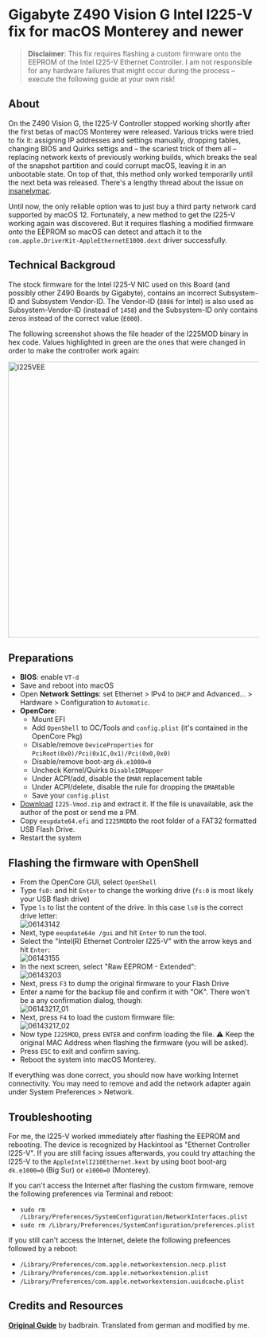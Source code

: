 # Gigabyte Z490 Vision G Intel I225-V fix for macOS Monterey and newer
 
> **Disclaimer**: This fix requires flashing a custom firmware onto the EEPROM of the Intel I225-V Ethernet Controller. I am not responsible for any hardware failures that might occur during the process – execute the following guide at your own risk!

## About
On the Z490 Vision G, the I225-V Controller stopped working shortly after the first betas of macOS Monterey were released. Various tricks were tried to fix it: assigning IP addresses and settings manually, dropping tables, changing BIOS and Quirks settigs and – the scariest trick of them all – replacing network kexts of previously working builds, which breaks the seal of the snapshot partition and could corrupt macOS, leaving it in an unbootable state. On top of that, this method only worked temporarily until the next beta was released. There's a lengthy thread about the issue on [insanelymac](https://www.insanelymac.com/forum/topic/348493-discussion-intel-i225-v-on-macos-monterey/).

Until now, the only reliable option was to just buy a third party network card supported by macOS 12. Fortunately, a new method to get the I225-V working again was discovered. But it requires flashing a modified firmware onto the EEPROM  so macOS can detect and attach it to the `com.apple.DriverKit-AppleEthernetE1000.dext` driver successfully.

## Technical Backgroud
The stock firmware for the Intel I225-V NIC used on this Board (and possibly other Z490 Boards by Gigabyte), contains an incorrect Subsystem-ID and Subsystem Vendor-ID. The Vendor-ID (`8086` for Intel) is also used as Subsystem-Vendor-ID (instead of `1458`) and the Subsystem-ID only contains zeros instead of the correct value (`E000`). 

The following screenshot shows the file header of the I225MOD binary in hex code. Values highlighted in green are the ones that were changed in order to make the controller work again:

<img width="554" alt="I225VEE" src="https://user-images.githubusercontent.com/76865553/166050133-ff5ec23e-68af-439f-af07-81c32f7ebe76.png">

## Preparations

- **BIOS**: enable `VT-d`
- Save and reboot into macOS
- Open **Network Settings**: set Ethernet > IPv4 to `DHCP` and Advanced… > Hardware > Configuration to `Automatic`.
- **OpenCore**:
	- Mount EFI
	- Add `OpenShell` to OC/Tools and `config.plist` (it's contained in the OpenCore Pkg)
	- Disable/remove `DeviceProperties` for `PciRoot(0x0)/Pci(0x1C,0x1)/Pci(0x0,0x0)`
	- Disable/remove boot-arg `dk.e1000=0`
	- Uncheck Kernel/Quirks `DisableIOMapper`
	- Under ACPI/add, disable the `DMAR` replacement table
	- Under ACPI/delete, disable the rule for dropping the `DMAR`table
	- Save your `config.plist`
- [Download](https://www.insanelymac.com/forum/topic/348493-discussion-intel-i225-v-on-macos-monterey/?do=findComment&comment=2779420) `I225-Vmod.zip` and extract it. If the file is unavailable, ask the author of the post or send me a PM.
- Copy `eeupdate64.efi` and `I225MOD`to the root folder of a FAT32 formatted USB Flash Drive.
- Restart the system

## Flashing the firmware with OpenShell	
- From the OpenCore GUI, select `OpenShell`
- Type `fs0:` and hit `Enter` to change the working drive (`fs:0` is most likely your USB flash drive)
- Type `ls` to list the content of the drive. In this case `ls0` is the correct drive letter:</br>![06143142](https://user-images.githubusercontent.com/76865553/162021483-39a7d188-5b96-4607-a1cd-a550dd1560d5.png)
- Next, type `eeupdate64e /gui` and hit `Enter` to run the tool.
- Select the "Intel(R) Ethernet Controler I225-V" with the arrow keys and hit `Enter`:</br>![06143155](https://user-images.githubusercontent.com/76865553/162020889-a98abf45-6f58-4c96-a7d3-ffb743895b16.png)
- In the next screen, select "Raw EEPROM - Extended":</br>![06143203](https://user-images.githubusercontent.com/76865553/162020929-65ff5300-0838-4b6f-a26c-2401274b6b10.png)
- Next, press `F3` to dump the original firmware to your Flash Drive
- Enter a name for the backup file and confirm it with "OK". There won't be a any confirmation dialog, though:</br>![06143217_01](https://user-images.githubusercontent.com/76865553/162021033-ec75129f-4f4b-48f6-8403-2fc37f75446d.png)
- Next, press `F4` to load the custom firmware file:</br>![06143217_02](https://user-images.githubusercontent.com/76865553/162021068-d4102c40-94e8-42f5-bc83-85605019ae0c.png)
- Now type `I225MOD`, press `ENTER` and confirm loading the file. :warning: Keep the original MAC Address when flashing the firmware (you will be asked).
- Press `ESC` to exit and confirm saving.
- Reboot the system into macOS Monterey. 

If everything was done correct, you should now have working Internet connectivity. You may need to remove and add the network adapter again under System Preferences > Network.

## Troubleshooting

For me, the I225-V worked immediately after flashing the EEPROM and rebooting. The device is recognized by Hackintool as "Ethernet Controller I225-V". If you are still facing issues afterwards, you could try attaching the I225-V to the `AppleIntelI210Ethernet.kext` by using boot boot-arg `dk.e1000=0` (Big Sur) or `e1000=0` (Monterey).

If you can't access the Internet after flashing the custom firmware, remove the following preferences via Terminal and reboot:

- `sudo rm /Library/Preferences/SystemConfiguration/NetworkInterfaces.plist`
- `sudo rm /Library/Preferences/SystemConfiguration/preferences.plist`

If you still can't access the Internet, delete the following prefeences followed by a reboot:

- `/Library/Preferences/com.apple.networkextension.necp.plist`
- `/Library/Preferences/com.apple.networkextension.plist`
- `/Library/Preferences/com.apple.networkextension.uuidcache.plist`

## Credits and Resources
[**Original Guide**](https://www.hackintosh-forum.de/forum/thread/56123-l%C3%B6sung-f%C3%BCr-i225-v-v2-problem-auf-z490-plattform-vornehmlich-gigabyte-boards-unte/) by badbrain. Translated from german and modified by me.
